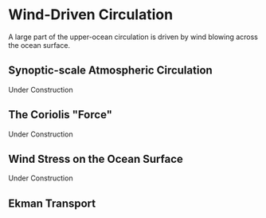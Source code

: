 # Wind-Driven Circulation

A large part of the upper-ocean circulation is driven by wind blowing across the ocean surface.

## Synoptic-scale Atmospheric Circulation
Under Construction


## The Coriolis "Force"
Under Construction


## Wind Stress on the Ocean Surface
Under Construction


## Ekman Transport

